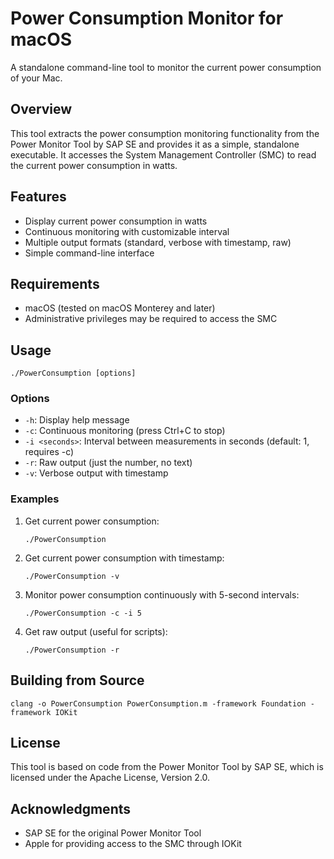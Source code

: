 # Power Consumption Monitor for macOS

A standalone command-line tool to monitor the current power consumption of your Mac.

## Overview

This tool extracts the power consumption monitoring functionality from the Power Monitor Tool by SAP SE and provides it as a simple, standalone executable. It accesses the System Management Controller (SMC) to read the current power consumption in watts.

## Features

- Display current power consumption in watts
- Continuous monitoring with customizable interval
- Multiple output formats (standard, verbose with timestamp, raw)
- Simple command-line interface

## Requirements

- macOS (tested on macOS Monterey and later)
- Administrative privileges may be required to access the SMC

## Usage

```
./PowerConsumption [options]
```

### Options

- `-h`: Display help message
- `-c`: Continuous monitoring (press Ctrl+C to stop)
- `-i <seconds>`: Interval between measurements in seconds (default: 1, requires -c)
- `-r`: Raw output (just the number, no text)
- `-v`: Verbose output with timestamp

### Examples

1. Get current power consumption:
   ```
   ./PowerConsumption
   ```

2. Get current power consumption with timestamp:
   ```
   ./PowerConsumption -v
   ```

3. Monitor power consumption continuously with 5-second intervals:
   ```
   ./PowerConsumption -c -i 5
   ```

4. Get raw output (useful for scripts):
   ```
   ./PowerConsumption -r
   ```

## Building from Source

```
clang -o PowerConsumption PowerConsumption.m -framework Foundation -framework IOKit
```

## License

This tool is based on code from the Power Monitor Tool by SAP SE, which is licensed under the Apache License, Version 2.0.

## Acknowledgments

- SAP SE for the original Power Monitor Tool
- Apple for providing access to the SMC through IOKit
